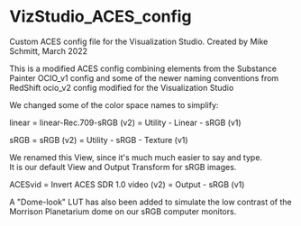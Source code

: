# VizStudio_ACES_config
Custom ACES config file for the Visualization Studio.
Created by Mike Schmitt, March 2022

This is a modified ACES config combining elements from the
Substance Painter OCIO_v1 config and some of the newer naming conventions from RedShift ocio_v2 config
modified for the Visualization Studio

We changed some of the color space names to simplify:

linear = linear-Rec.709-sRGB (v2) = Utility - Linear - sRGB (v1)

sRGB = sRGB (v2) = Utility - sRGB - Texture (v1)


We renamed this View, since it's much much easier to say and type.  
It is our default View and Output Transform for sRGB images.

ACESvid = Invert ACES SDR 1.0 video (v2) = Output - sRGB (v1)


A "Dome-look" LUT has also been added to simulate the low contrast of the Morrison Planetarium dome on our sRGB computer monitors.

